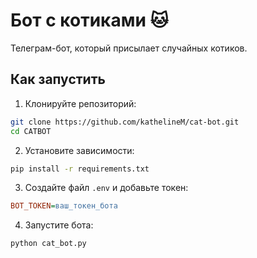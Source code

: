 # Бот с котиками 🐱

Телеграм-бот, который присылает случайных котиков.

## Как запустить

1. Клонируйте репозиторий:
```bash
git clone https://github.com/kathelineM/cat-bot.git
cd CATBOT
```

2. Установите зависимости:
```bash
pip install -r requirements.txt
```

3. Создайте файл `.env` и добавьте токен:
```ini
BOT_TOKEN=ваш_токен_бота
```

4. Запустите бота:
```bash
python cat_bot.py
```
